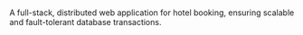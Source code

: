 #
A full-stack, distributed web application for hotel booking, ensuring scalable and fault-tolerant database transactions.
